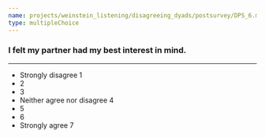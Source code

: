 ```yaml
---
name: projects/weinstein_listening/disagreeing_dyads/postsurvey/DPS_6.md
type: multipleChoice
---
```


### I felt my partner had my best interest in mind.

---

- Strongly disagree 1
- 2
- 3
- Neither agree nor disagree 4
- 5
- 6
- Strongly agree 7
